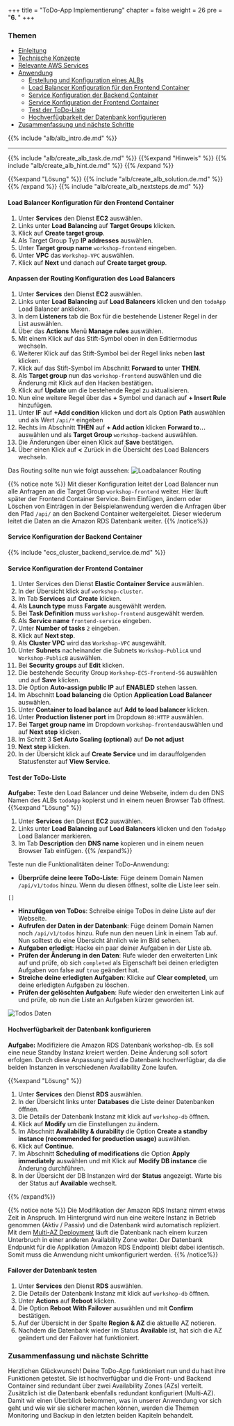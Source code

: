 +++
title = "ToDo-App Implementierung"
chapter = false
weight = 26
pre = "<b>6. </b>"
+++

### Themen
- [Einleitung](#einleitung)
- [Technische Konzepte](#technische-konzepte)
- [Relevante AWS Services](#relevante-aws-services)
- [Anwendung](#anwendung)
    - [Erstellung und Konfiguration eines ALBs](#erstellung-und-konfiguration-eines-albs)
    - [Load Balancer Konfiguration für den Frontend Container](#load-balancer-konfiguration-für-den-frontend-container)
    - [Service Konfiguration der Backend Container](#service-konfiguration-der-backend-container) 
    - [Service Konfiguration der Frontend Container](#service-konfiguration-der-frontend-container)
    - [Test der ToDo-Liste](#test-der-todo-liste)
    - [Hochverfügbarkeit der Datenbank konfigurieren](#hochverfügbarkeit-der-datenbank-konfigurieren)
- [Zusammenfassung und nächste Schritte](#zusammenfassung-und-nächste-schritte)

{{% include "alb/alb_intro.de.md" %}}
___
{{% include "alb/create_alb_task.de.md" %}}
{{%expand "Hinweis" %}}
{{% include "alb/create_alb_hint.de.md" %}}
{{% /expand %}}

{{%expand "Lösung" %}}
{{% include "alb/create_alb_solution.de.md" %}}
{{% /expand %}}
{{% include "alb/create_alb_nextsteps.de.md" %}}

#### Load Balancer Konfiguration für den Frontend Container

1. Unter **Services** den Dienst **EC2** auswählen.
2. Links unter **Load Balancing** auf **Target Groups** klicken.
3. Klick auf **Create target group**.
4. Als Target Group Typ **IP addresses** auswählen.
5. Unter **Target group name** ``workshop-frontend`` eingeben.
6. Unter **VPC** das ``Workshop-VPC`` auswählen.
7. Klick auf **Next** und danach auf **Create target group**.

#### Anpassen der Routing Konfiguration des Load Balancers

1. Unter **Services** den Dienst **EC2** auswählen.
2. Links unter **Load Balancing** auf **Load Balancers** klicken und den ``todoApp`` Load Balancer anklicken.
3. In dem **Listeners** tab die Box für die bestehende Listener Regel in der List auswählen.
4. Über das **Actions** Menü **Manage rules** auswählen.
5. Mit einem Klick auf das Stift-Symbol oben in den Editiermodus wechseln.
6. Weiterer Klick auf das Stift-Symbol bei der Regel links neben **last** klicken.
7. Klick auf das Stift-Symbol im Abschnitt **Forward to** unter **THEN**.
8. Als **Target group** nun das ``workshop-frontend`` auswählen und die Änderung mit Klick auf den Hacken bestätigen.
9. Klick auf **Update** um die bestehende Regel zu aktualisieren.
10. Nun eine weitere Regel über das **+** Symbol und danach auf **+ Insert Rule** hinzufügen.
11. Unter **IF** auf **+Add condition** klicken und dort als Option **Path** auswählen und als Wert ``/api/*`` eingeben
12. Rechts im Abschnitt **THEN** auf **+ Add action** klicken **Forward to...** auswählen und als **Target Group** ``workshop-backend`` auswählen.
13. Die Änderungen über einen Klick auf **Save** bestätigen.
14. Über einen Klick auf **<** Zurück in die Übersicht des Load Balancers wechseln.

Das Routing sollte nun wie folgt aussehen:
![Loadbalancer Routing](/images/lb_routing.png)

{{% notice note %}}
Mit dieser Konfiguration leitet der Load Balancer nun alle Anfragen an die Target Group ``workshop-frontend`` weiter. Hier läuft später der Frontend Container Service. Beim Einfügen, ändern oder Löschen von Einträgen in der Beispielanwendung werden die Anfragen über den Pfad ``/api/`` an den Backend Container weitergeleitet. Dieser wiederum leitet die Daten an die Amazon RDS Datenbank weiter.
{{% /notice%}}

#### Service Konfiguration der Backend Container
{{% include "ecs_cluster_backend_service.de.md" %}}

#### Service Konfiguration der Frontend Container
1. Unter Services den Dienst **Elastic Container Service** auswählen.
1. In der Übersicht klick auf ``workshop-cluster``.
1. Im Tab **Services** auf **Create** klicken.
1. Als **Launch type** muss **Fargate** ausgewählt werden.
1. Bei **Task Definition** muss ``workshop-frontend`` ausgewählt werden.
1. Als **Service name** ``frontend-service`` eingeben.
1. Unter **Number of tasks** ``2`` eingeben.
1. Klick auf **Next step**.
1. Als **Cluster VPC** wird das ``Workshop-VPC`` ausgewählt.
1. Unter **Subnets** nacheinander die Subnets ``Workshop-PublicA`` und ``Workshop-PublicB`` auswählen.
1. Bei **Security groups** auf **Edit** klicken.
1. Die bestehende Security Group ``Workshop-ECS-Frontend-SG`` auswählen und auf **Save** klicken.
1. Die Option **Auto-assign public IP** auf **ENABLED** stehen lassen.
1. Im Abschnitt **Load balancing** die Option **Application Load Balancer** auswählen.
1. Unter **Container to load balance** auf **Add to load balancer** klicken.
1. Unter **Production listener port** im Dropdown ``80:HTTP`` auswählen.
1. Bei **Target group name** im Dropdown ``workshop-frontend``auswählen und auf **Next step** klicken.
1. Im Schritt 3 **Set Auto Scaling (optional)** auf **Do not adjust** 
1. **Next step** klicken.
1. In der Übersicht klick auf **Create Service** und im darauffolgenden Statusfenster auf **View Service**.

#### Test der ToDo-Liste

**Aufgabe:**
Teste den Load Balancer und deine Webseite, indem du den DNS Namen des ALBs ``todoApp`` kopierst und in einem neuen Browser Tab öffnest.
{{%expand "Lösung" %}}
1. Unter **Services** den Dienst **EC2** auswählen.
2. Links unter **Load Balancing** auf **Load Balancers** klicken und den ``TodoApp`` Load Balancer markieren.
3. Im Tab **Description** den **DNS name** kopieren und in einem neuen Browser Tab einfügen.
{{% /expand%}}

Teste nun die Funktionalitäten deiner ToDo-Anwendung:
- **Überprüfe deine leere ToDo-Liste**: Füge deinem Domain Namen `/api/v1/todos` hinzu. Wenn du diesen öffnest, sollte die Liste leer sein.
```
[]
```
- **Hinzufügen von ToDos**: Schreibe einige ToDos in deine Liste auf der Webseite.
- **Aufrufen der Daten in der Datenbank**: Füge deinem Domain Namen noch `/api/v1/todos` hinzu. Rufe nun den neuen Link in einem Tab auf. Nun solltest du eine Übersicht ähnlich wie im Bild sehen. 
- **Aufgaben erledigt**: Hacke ein paar deiner Aufgaben in der Liste ab.
- **Prüfen der Änderung in den Daten**: Rufe wieder den erweiterten Link auf und prüfe, ob sich `completed` als Eigenschaft bei deinen erledigten Aufgaben von false auf `true` geändert hat.
- **Streiche deine erledigten Aufgaben**: Klicke auf **Clear completed**, um deine erledigten Aufgaben zu löschen.
- **Prüfen der gelöschten Aufgaben**: Rufe wieder den erweiterten Link auf und prüfe, ob nun die Liste an Aufgaben kürzer geworden ist.

![Todos Daten](/images/todos_daten.png)


#### Hochverfügbarkeit der Datenbank konfigurieren
**Aufgabe:**
Modifiziere die Amazon RDS Datenbank workshop-db. Es soll eine neue Standby Instanz kreiert werden. Deine Änderung soll sofort erfolgen. Durch diese Anpassung wird die Datenbank hochverfügbar, da die beiden Instanzen in verschiedenen Availability Zone laufen.

{{%expand "Lösung" %}}
1. Unter **Services** den Dienst **RDS** auswählen.
2. In der Übersicht links unter **Databases** die Liste deiner Datenbanken öffnen.
3. Die Details der Datenbank Instanz mit klick auf ``workshop-db`` öffnen.
4. Klick auf **Modify** um die Einstellungen zu ändern.
5. Im Abschnitt **Availability & durability** die Option **Create a standby instance (recommended for production usage)** auswählen.
6. Klick auf **Continue**.
7. Im Abschnitt **Scheduling of modifications** die Option **Apply immediately** auswählen und mit Klick auf **Modify DB instance** die Änderung durchführen.
8. In der Übersicht der DB Instanzen wird der **Status** angezeigt. Warte bis der Status auf **Available** wechselt.

{{% /expand%}}


{{% notice note %}}
Die Modifikation der Amazon RDS Instanz nimmt etwas Zeit in Anspruch. Im Hintergrund wird nun eine weitere Instanz in Betrieb genommen (Aktiv / Passiv) und die Datenbank wird automatisch repliziert. Mit dem [Multi-AZ Deployment](https://docs.aws.amazon.com/AmazonRDS/latest/UserGuide/Concepts.MultiAZ.html) läuft die Datenbank nach einem kurzen Unterbruch in einer anderen Availability Zone weiter. Der Datenbank Endpunkt für die Applikation (Amazon RDS Endpoint) bleibt dabei identisch. Somit muss die Anwendung nicht umkonfiguriert werden.
{{% /notice%}}

#### Failover der Datenbank testen

1. Unter **Services** den Dienst **RDS** auswählen.
2. Die Details der Datenbank Instanz mit klick auf ``workshop-db`` öffnen.
3. Unter **Actions** auf **Reboot** klicken.
4. Die Option **Reboot With Failover** auswählen und mit **Confirm** bestätigen.
5. Auf der Übersicht in der Spalte **Region & AZ** die aktuelle AZ notieren.
6. Nachdem die Datenbank wieder im Status **Available** ist, hat sich die AZ geändert und der Failover hat funktioniert.


### Zusammenfassung und nächste Schritte
Herzlichen Glückwunsch! Deine ToDo-App funktioniert nun und du hast ihre Funktionen getestet. Sie ist hochverfügbar und die Front- und Backend Container sind redundant über zwei Availability Zones (AZs) verteilt. Zusätzlich ist die Datenbank ebenfalls redundant konfiguriert (Multi-AZ). Damit wir einen Überblick bekommen, was in unserer Anwendung vor sich geht und wie wir sie sicherer machen können, werden die Themen Monitoring und Backup in den letzten beiden Kapiteln behandelt. 
